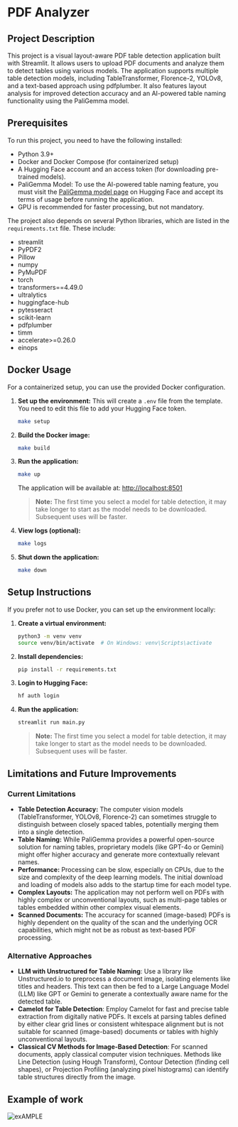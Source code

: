 # PDF Analyzer

## Project Description

This project is a visual layout-aware PDF table detection application built with Streamlit. It allows users to upload PDF documents and analyze them to detect tables using various models. The application supports multiple table detection models, including TableTransformer, Florence-2, YOLOv8, and a text-based approach using pdfplumber. It also features layout analysis for improved detection accuracy and an AI-powered table naming functionality using the PaliGemma model.

## Prerequisites

To run this project, you need to have the following installed:

- Python 3.9+
- Docker and Docker Compose (for containerized setup)
- A Hugging Face account and an access token (for downloading pre-trained models).
- PaliGemma Model: To use the AI-powered table naming feature, you must visit the [PaliGemma model page](https://huggingface.co/google/paligemma-3b-pt-224) on Hugging Face and accept its terms of usage before running the application.
- GPU is recommended for faster processing, but not mandatory.

The project also depends on several Python libraries, which are listed in the `requirements.txt` file. These include:

- streamlit
- PyPDF2
- Pillow
- numpy
- PyMuPDF
- torch
- transformers==4.49.0
- ultralytics
- huggingface-hub
- pytesseract
- scikit-learn
- pdfplumber
- timm
- accelerate>=0.26.0
- einops


## Docker Usage

For a containerized setup, you can use the provided Docker configuration.

1.  **Set up the environment:**
    This will create a `.env` file from the template. You need to edit this file to add your Hugging Face token.
    ```bash
    make setup
    ```

3.  **Build the Docker image:**
    ```bash
    make build
    ```

4.  **Run the application:**
    ```bash
    make up
    ```
    The application will be available at: [http://localhost:8501](http://localhost:8501)

    > **Note:** The first time you select a model for table detection, it may take longer to start as the model needs to be downloaded. Subsequent uses will be faster.

5.  **View logs (optional):**
    ```bash
    make logs
    ```

6.  **Shut down the application:**
    ```bash
    make down
    ```

## Setup Instructions

If you prefer not to use Docker, you can set up the environment locally:

1.  **Create a virtual environment:**
    ```bash
    python3 -m venv venv
    source venv/bin/activate  # On Windows: venv\Scripts\activate
    ```

2.  **Install dependencies:**
    ```bash
    pip install -r requirements.txt
    ```

3.  **Login to Hugging Face:**
    ```bash
    hf auth login
    ```

4.  **Run the application:**
    ```bash
    streamlit run main.py
    ```

    > **Note:** The first time you select a model for table detection, it may take longer to start as the model needs to be downloaded. Subsequent uses will be faster.

## Limitations and Future Improvements

### Current Limitations
*   **Table Detection Accuracy:** The computer vision models (TableTransformer, YOLOv8, Florence-2) can sometimes struggle to distinguish between closely spaced tables, potentially merging them into a single detection.
*   **Table Naming:** While PaliGemma provides a powerful open-source solution for naming tables, proprietary models (like GPT-4o or Gemini) might offer higher accuracy and generate more contextually relevant names.
*   **Performance:** Processing can be slow, especially on CPUs, due to the size and complexity of the deep learning models. The initial download and loading of models also adds to the startup time for each model type.
*   **Complex Layouts:** The application may not perform well on PDFs with highly complex or unconventional layouts, such as multi-page tables or tables embedded within other complex visual elements.
*   **Scanned Documents:** The accuracy for scanned (image-based) PDFs is highly dependent on the quality of the scan and the underlying OCR capabilities, which might not be as robust as text-based PDF processing.

### Alternative Approaches

- **LLM with Unstructured for Table Naming**: Use a library like Unstructured.io to preprocess a document image, isolating elements like titles and headers. This text can then be fed to a Large Language Model (LLM) like GPT or Gemini to generate a contextually aware name for the detected table.
- **Camelot for Table Detection**: Employ Camelot for fast and precise table extraction from digitally native PDFs. It excels at parsing tables defined by either clear grid lines or consistent whitespace alignment but is not suitable for scanned (image-based) documents or tables with highly unconventional layouts.
- **Classical CV Methods for Image-Based Detection**: For scanned documents, apply classical computer vision techniques. Methods like Line Detection (using Hough Transform), Contour Detection (finding cell shapes), or Projection Profiling (analyzing pixel histograms) can identify table structures directly from the image.

## Example of work

![exAMPLE](example/coxit-test.gif)

